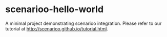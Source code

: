 # scenarioo-hello-world
A minimal project demonstrating scenarioo integration. Please refer to our tutorial at http://scenarioo.github.io/tutorial.html.
